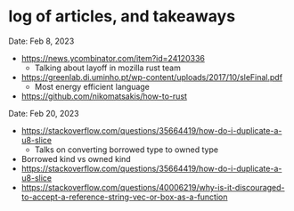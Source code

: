 # log of articles, and takeaways

Date: Feb 8, 2023
- https://news.ycombinator.com/item?id=24120336
    - Talking about layoff in mozilla rust team
- https://greenlab.di.uminho.pt/wp-content/uploads/2017/10/sleFinal.pdf
    - Most energy efficient language
- https://github.com/nikomatsakis/how-to-rust



Date: Feb 20, 2023
- https://stackoverflow.com/questions/35664419/how-do-i-duplicate-a-u8-slice
    - Talks on converting borrowed type to owned type
- Borrowed kind vs owned kind
- https://stackoverflow.com/questions/35664419/how-do-i-duplicate-a-u8-slice
- https://stackoverflow.com/questions/40006219/why-is-it-discouraged-to-accept-a-reference-string-vec-or-box-as-a-function